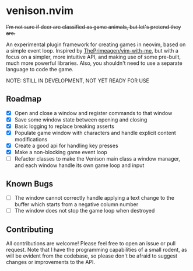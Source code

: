 # venison.nvim

~~I'm not sure if deer are classified as game animals, but let's pretend they are.~~

An experimental plugin framework for creating games in neovim, based on a simple event loop. Inspired by [ThePrimeagen/vim-with-me](https://github.com/ThePrimeagen/vim-with-me), but with a focus on a simpler, more intuitive API, and making use of some pre-built, much more powerful libraries. Also, you shouldn't need to use a separate language to code the game.

NOTE: STILL IN DEVELOPMENT, NOT YET READY FOR USE

## Roadmap
- [x] Open and close a window and register commands to that window
- [x] Save some window state between opening and closing
- [x] Basic logging to replace breaking asserts
- [x] Populate game window with characters and handle explicit content modifications
- [x] Create a good api for handling key presses
- [x] Make a non-blocking game event loop
- [ ] Refactor classes to make the Venison main class a window manager, and each window handle its own game loop and input

## Known Bugs
- [ ] The window cannot correctly handle applying a text change to the buffer which starts from a negative column number
- [ ] The window does not stop the game loop when destroyed

## Contributing
All contributions are welcome! Please feel free to open an issue or pull request. Note that I have the programming capabilities of a small rodent, as will be evident from the codebase, so please don't be afraid to suggest changes or improvements to the API.
